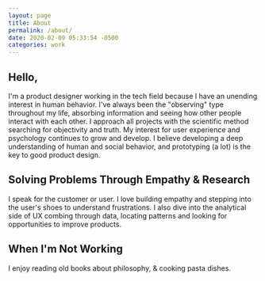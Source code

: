 ```yaml
---
layout: page
title: About
permalink: /about/
date: 2020-02-09 05:33:54 -0500
categories: work
---
```


## Hello,

I'm a product designer working in the tech field because I have an unending interest in human behavior. I've always been the "observing" type throughout my life, absorbing information and seeing how other people interact with each other. I approach all projects with the scientific method searching for objectivity and truth. My interest for user experience and psychology continues to grow and develop. I believe developing a deep understanding of human and social behavior, and prototyping (a lot) is the key to good product design.

## Solving Problems Through Empathy & Research

I speak for the customer or user. I love building empathy and stepping into the user's shoes to understand frustrations. I also dive into the analytical side of UX combing through data, locating patterns and looking for opportunities to improve products.

## When I'm Not Working

I enjoy reading old books about philosophy, & cooking pasta dishes.
